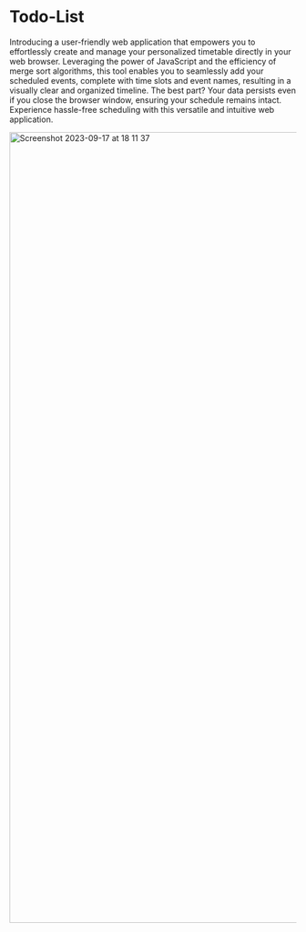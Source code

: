 # Todo-List

Introducing a user-friendly web application that empowers you to effortlessly create and manage your personalized timetable directly in your web browser. Leveraging the power of JavaScript and the efficiency of merge sort algorithms, this tool enables you to seamlessly add your scheduled events, complete with time slots and event names, resulting in a visually clear and organized timeline. The best part? Your data persists even if you close the browser window, ensuring your schedule remains intact. Experience hassle-free scheduling with this versatile and intuitive web application.

<img width="1390" alt="Screenshot 2023-09-17 at 18 11 37" src="https://github.com/YimyLi213/Todo-List/assets/99241307/90271829-86c2-4740-9510-8f4fa5075200">
